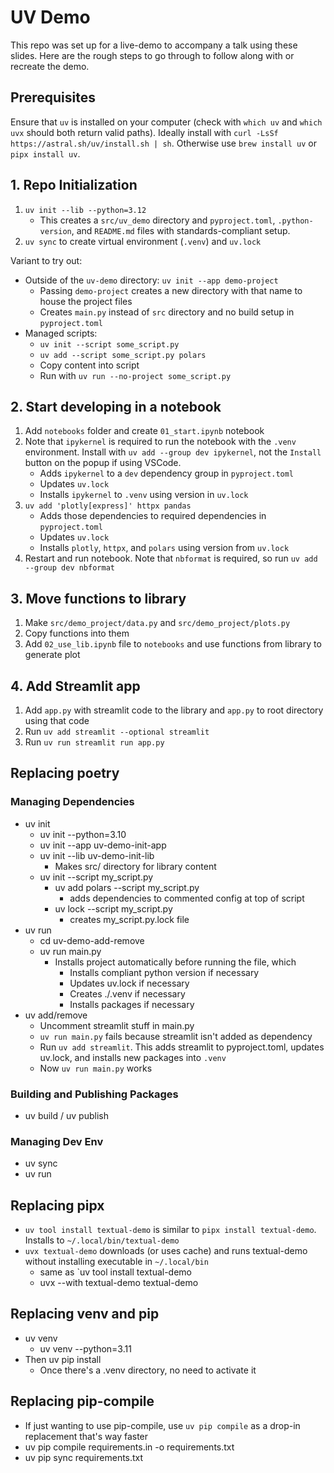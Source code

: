 # UV Demo

This repo was set up for a live-demo to accompany a talk using these slides. Here are the rough steps to go through to follow along with or recreate the demo.

## Prerequisites

Ensure that `uv` is installed on your computer (check with `which uv` and `which uvx` should both return valid paths). Ideally install with `curl -LsSf https://astral.sh/uv/install.sh | sh`. Otherwise use `brew install uv` or `pipx install uv`.

## 1. Repo Initialization

1. `uv init --lib --python=3.12`
    * This creates a `src/uv_demo` directory and `pyproject.toml`, `.python-version`, and `README.md` files with standards-compliant setup.
2. `uv sync` to create virtual environment (`.venv`) and `uv.lock`

Variant to try out:

* Outside of the `uv-demo` directory: `uv init --app demo-project`
    * Passing `demo-project` creates a new directory with that name to house the project files
    * Creates `main.py` instead of `src` directory and no build setup in `pyproject.toml`
* Managed scripts:
  * `uv init --script some_script.py`
  * `uv add --script some_script.py polars`
  * Copy content into script
  * Run with `uv run --no-project some_script.py`

## 2. Start developing in a notebook

1. Add `notebooks` folder and create `01_start.ipynb` notebook
2. Note that `ipykernel` is required to run the notebook with the `.venv` environment. Install with `uv add --group dev ipykernel`, not the `Install` button on the popup if using VSCode.
    * Adds `ipykernel` to a `dev` dependency group in `pyproject.toml`
    * Updates `uv.lock`
    * Installs `ipykernel` to `.venv` using version in `uv.lock`
3. `uv add 'plotly[express]' httpx pandas`
    * Adds those dependencies to required dependencies in `pyproject.toml`
    * Updates `uv.lock`
    * Installs `plotly`, `httpx`, and `polars` using version from `uv.lock`
4. Restart and run notebook. Note that `nbformat` is required, so run `uv add --group dev nbformat`

## 3. Move functions to library

1. Make `src/demo_project/data.py` and `src/demo_project/plots.py`
2. Copy functions into them
3. Add `02_use_lib.ipynb` file to `notebooks` and use functions from library to generate plot

## 4. Add Streamlit app

1. Add `app.py` with streamlit code to the library and `app.py` to root directory using that code
3. Run `uv add streamlit --optional streamlit`
4. Run `uv run streamlit run app.py`

## Replacing poetry

### Managing Dependencies

- uv init
  - uv init --python=3.10
  - uv init --app uv-demo-init-app
  - uv init --lib uv-demo-init-lib
    - Makes src/ directory for library content
  - uv init --script my_script.py
    - uv add polars --script my_script.py
      - adds dependencies to commented config at top of script
    - uv lock --script my_script.py
      - creates my_script.py.lock file
- uv run
  - cd uv-demo-add-remove
  - uv run main.py
    - Installs project automatically before running the file, which
      - Installs compliant python version if necessary
      - Updates uv.lock if necessary
      - Creates ./.venv if necessary
      - Installs packages if necessary
- uv add/remove
  - Uncomment streamlit stuff in main.py
  - `uv run main.py` fails because streamlit isn't added as dependency
  - Run `uv add streamlit`. This adds streamlit to pyproject.toml, updates uv.lock, and installs new packages into `.venv`
  - Now `uv run main.py` works

### Building and Publishing Packages

- uv build / uv publish

### Managing Dev Env

- uv sync
- uv run

## Replacing pipx

- `uv tool install textual-demo` is similar to `pipx install textual-demo`. Installs to `~/.local/bin/textual-demo`
- `uvx textual-demo` downloads (or uses cache) and runs textual-demo without installing executable in `~/.local/bin`
  - same as `uv tool install textual-demo
  - uvx --with textual-demo textual-demo

## Replacing venv and pip

- uv venv
  - uv venv --python=3.11
- Then uv pip install
  - Once there's a .venv directory, no need to activate it

## Replacing pip-compile

- If just wanting to use pip-compile, use `uv pip compile` as a drop-in replacement that's way faster
- uv pip compile requirements.in -o requirements.txt  
- uv pip sync requirements.txt
